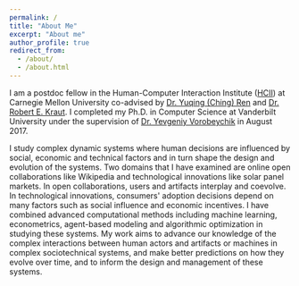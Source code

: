 ```yaml
---
permalink: /
title: "About Me"
excerpt: "About me"
author_profile: true
redirect_from: 
  - /about/
  - /about.html
---
```


I am a postdoc fellow in the Human-Computer Interaction Institute ([HCII](https://hcii.cmu.edu/)) at Carnegie Mellon University co-advised by [Dr. Yuqing (Ching) Ren](http://www.chingren.com/) and [Dr. Robert E. Kraut](http://kraut.hciresearch.org/). I completed my Ph.D. in Computer Science at Vanderbilt University under the supervision of [Dr. Yevgeniy Vorobeychik](http://vorobeychik.com/) in August 2017. 

I study complex dynamic systems where human decisions are influenced by social, economic and technical factors and in turn shape the design and evolution of the systems. Two domains that I have examined are online open collaborations like Wikipedia and technological innovations like solar panel markets. In open collaborations, users and artifacts interplay and coevolve. In technological innovations, consumers' adoption decisions depend on many factors such as social influence and economic incentives. I have combined advanced computational methods including machine learning, econometrics, agent-based modeling and algorithmic optimization in studying these systems. My work aims to advance our knowledge of the complex interactions between human actors and artifacts or machines in complex sociotechnical systems, and make better predictions on how they evolve over time, and to inform the design and management of these systems.
